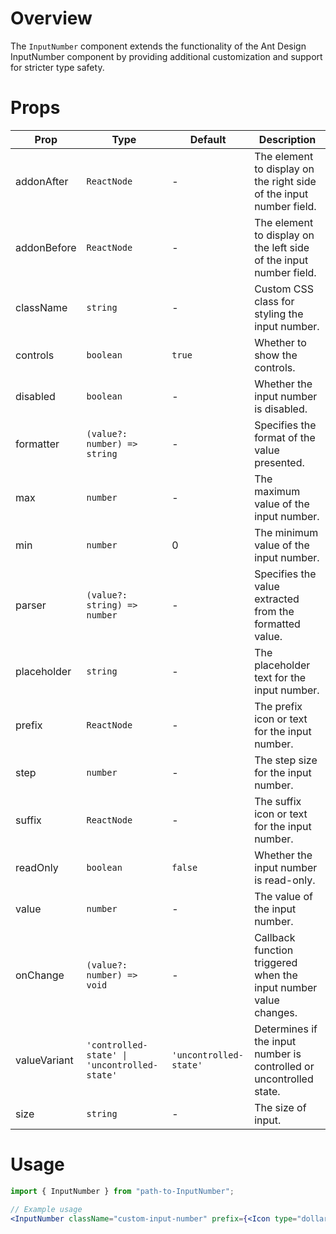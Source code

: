 # Overview

The `InputNumber` component extends the functionality of the Ant Design InputNumber component by providing additional customization and support for stricter type safety.

# Props

| Prop         | Type                                         | Default                | Description                                                         |
| ------------ | -------------------------------------------- | ---------------------- | ------------------------------------------------------------------- |
| addonAfter   | `ReactNode`                                  | -                      | The element to display on the right side of the input number field. |
| addonBefore  | `ReactNode`                                  | -                      | The element to display on the left side of the input number field.  |
| className    | `string`                                     | -                      | Custom CSS class for styling the input number.                      |
| controls     | `boolean`                                    | `true`                 | Whether to show the controls.                                       |
| disabled     | `boolean`                                    | -                      | Whether the input number is disabled.                               |
| formatter    | `(value?: number) => string`                 | -                      | Specifies the format of the value presented.                        |
| max          | `number`                                     | -                      | The maximum value of the input number.                              |
| min          | `number`                                     | 0                      | The minimum value of the input number.                              |
| parser       | `(value?: string) => number`                 | -                      | Specifies the value extracted from the formatted value.             |
| placeholder  | `string`                                     | -                      | The placeholder text for the input number.                          |
| prefix       | `ReactNode`                                  | -                      | The prefix icon or text for the input number.                       |
| step         | `number`                                     | -                      | The step size for the input number.                                 |
| suffix       | `ReactNode`                                  | -                      | The suffix icon or text for the input number.                       |
| readOnly     | `boolean`                                    | `false`                | Whether the input number is read-only.                              |
| value        | `number`                                     | -                      | The value of the input number.                                      |
| onChange     | `(value?: number) => void`                   | -                      | Callback function triggered when the input number value changes.    |
| valueVariant | `'controlled-state' \| 'uncontrolled-state'` | `'uncontrolled-state'` | Determines if the input number is controlled or uncontrolled state. |
| size         | `string`                                     | -                      | The size of input.                                                  |

# Usage

```jsx
import { InputNumber } from "path-to-InputNumber";

// Example usage
<InputNumber className="custom-input-number" prefix={<Icon type="dollar" />} suffix={<Icon type="percent" />} controls disabled={false} max={100} min={0} step={1} value={50} onChange={(value) => console.log(value)} />;
```
